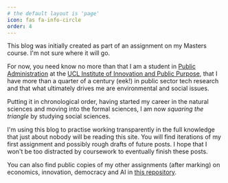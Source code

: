 ```yaml
---
# the default layout is 'page'
icon: fas fa-info-circle
order: 4
---
```


This blog was initially created as part of an assignment on my Masters course. I'm not sure where it will go.

For now, you need know no more than that I am a student in [Public Administration](https://www.ucl.ac.uk/bartlett/public-purpose/study/master-public-administration-mpa-innovation-public-policy-and-public-value) at the [UCL Institute of Innovation and Public Purpose](https://www.ucl.ac.uk/bartlett/public-purpose/), that I have more than a quarter of a century (eek!) in public sector tech research and that what ultimately drives me are environmental and social issues.

Putting it in chronological order, having started my career in the natural sciences and moving into the formal sciences, I am now _squaring the triangle_ by studying social sciences.

I'm using this blog to practise working transparently in the full knowledge that just about nobody will be reading this site. You will find iterations of my first assignment and possibly rough drafts of future posts. I hope that I won't be too distracted by coursework to eventually finish these posts.

You can also find public copies of my other assignments (after marking) on economics, innovation, democracy and AI in [this repository](https://github.com/PenguinJunk/mpa-assignments).